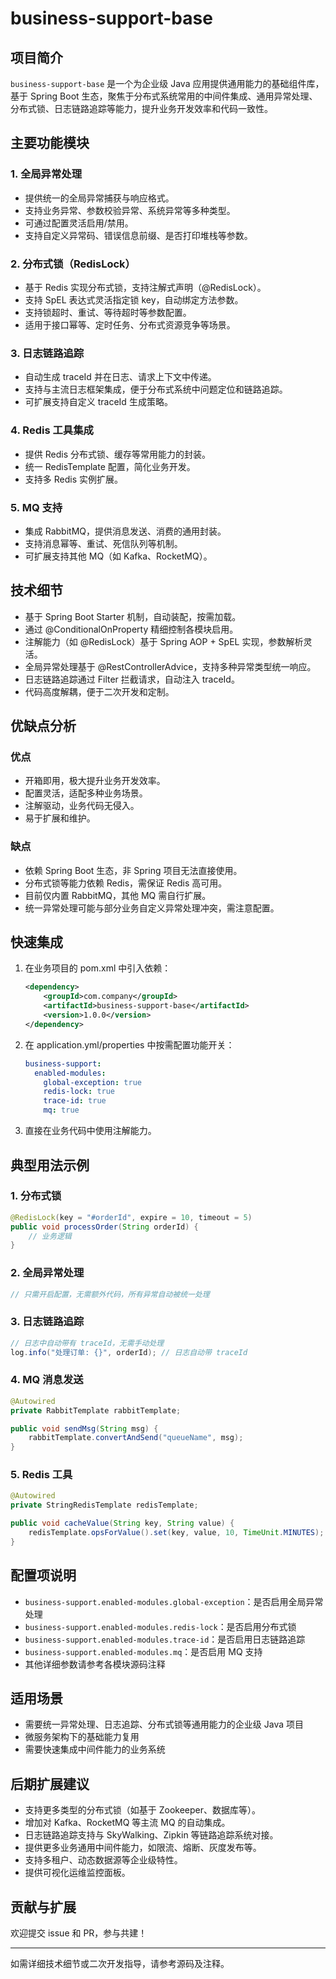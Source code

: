 # business-support-base 

## 项目简介

`business-support-base` 是一个为企业级 Java 应用提供通用能力的基础组件库，基于 Spring Boot 生态，聚焦于分布式系统常用的中间件集成、通用异常处理、分布式锁、日志链路追踪等能力，提升业务开发效率和代码一致性。

## 主要功能模块

### 1. 全局异常处理
- 提供统一的全局异常捕获与响应格式。
- 支持业务异常、参数校验异常、系统异常等多种类型。
- 可通过配置灵活启用/禁用。
- 支持自定义异常码、错误信息前缀、是否打印堆栈等参数。

### 2. 分布式锁（RedisLock）
- 基于 Redis 实现分布式锁，支持注解式声明（@RedisLock）。
- 支持 SpEL 表达式灵活指定锁 key，自动绑定方法参数。
- 支持锁超时、重试、等待超时等参数配置。
- 适用于接口幂等、定时任务、分布式资源竞争等场景。

### 3. 日志链路追踪
- 自动生成 traceId 并在日志、请求上下文中传递。
- 支持与主流日志框架集成，便于分布式系统中问题定位和链路追踪。
- 可扩展支持自定义 traceId 生成策略。

### 4. Redis 工具集成
- 提供 Redis 分布式锁、缓存等常用能力的封装。
- 统一 RedisTemplate 配置，简化业务开发。
- 支持多 Redis 实例扩展。

### 5. MQ 支持
- 集成 RabbitMQ，提供消息发送、消费的通用封装。
- 支持消息幂等、重试、死信队列等机制。
- 可扩展支持其他 MQ（如 Kafka、RocketMQ）。

## 技术细节
- 基于 Spring Boot Starter 机制，自动装配，按需加载。
- 通过 @ConditionalOnProperty 精细控制各模块启用。
- 注解能力（如 @RedisLock）基于 Spring AOP + SpEL 实现，参数解析灵活。
- 全局异常处理基于 @RestControllerAdvice，支持多种异常类型统一响应。
- 日志链路追踪通过 Filter 拦截请求，自动注入 traceId。
- 代码高度解耦，便于二次开发和定制。

## 优缺点分析
### 优点
- 开箱即用，极大提升业务开发效率。
- 配置灵活，适配多种业务场景。
- 注解驱动，业务代码无侵入。
- 易于扩展和维护。

### 缺点
- 依赖 Spring Boot 生态，非 Spring 项目无法直接使用。
- 分布式锁等能力依赖 Redis，需保证 Redis 高可用。
- 目前仅内置 RabbitMQ，其他 MQ 需自行扩展。
- 统一异常处理可能与部分业务自定义异常处理冲突，需注意配置。

## 快速集成
1. 在业务项目的 pom.xml 中引入依赖：
   ```xml
   <dependency>
       <groupId>com.company</groupId>
       <artifactId>business-support-base</artifactId>
       <version>1.0.0</version>
   </dependency>
   ```
2. 在 application.yml/properties 中按需配置功能开关：
   ```yaml
   business-support:
     enabled-modules:
       global-exception: true
       redis-lock: true
       trace-id: true
       mq: true
   ```
3. 直接在业务代码中使用注解能力。

## 典型用法示例

### 1. 分布式锁
```java
@RedisLock(key = "#orderId", expire = 10, timeout = 5)
public void processOrder(String orderId) {
    // 业务逻辑
}
```

### 2. 全局异常处理
```java
// 只需开启配置，无需额外代码，所有异常自动被统一处理
```

### 3. 日志链路追踪
```java
// 日志中自动带有 traceId，无需手动处理
log.info("处理订单: {}", orderId); // 日志自动带 traceId
```

### 4. MQ 消息发送
```java
@Autowired
private RabbitTemplate rabbitTemplate;

public void sendMsg(String msg) {
    rabbitTemplate.convertAndSend("queueName", msg);
}
```

### 5. Redis 工具
```java
@Autowired
private StringRedisTemplate redisTemplate;

public void cacheValue(String key, String value) {
    redisTemplate.opsForValue().set(key, value, 10, TimeUnit.MINUTES);
}
```

## 配置项说明
- `business-support.enabled-modules.global-exception`：是否启用全局异常处理
- `business-support.enabled-modules.redis-lock`：是否启用分布式锁
- `business-support.enabled-modules.trace-id`：是否启用日志链路追踪
- `business-support.enabled-modules.mq`：是否启用 MQ 支持
- 其他详细参数请参考各模块源码注释

## 适用场景
- 需要统一异常处理、日志追踪、分布式锁等通用能力的企业级 Java 项目
- 微服务架构下的基础能力复用
- 需要快速集成中间件能力的业务系统

## 后期扩展建议
- 支持更多类型的分布式锁（如基于 Zookeeper、数据库等）。
- 增加对 Kafka、RocketMQ 等主流 MQ 的自动集成。
- 日志链路追踪支持与 SkyWalking、Zipkin 等链路追踪系统对接。
- 提供更多业务通用中间件能力，如限流、熔断、灰度发布等。
- 支持多租户、动态数据源等企业级特性。
- 提供可视化运维监控面板。

## 贡献与扩展
欢迎提交 issue 和 PR，参与共建！

---
如需详细技术细节或二次开发指导，请参考源码及注释。
